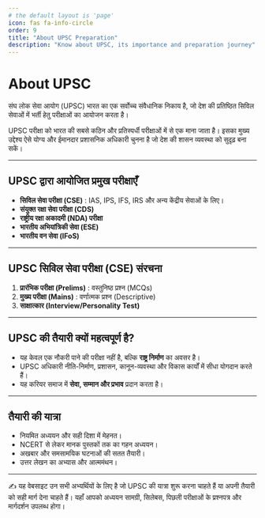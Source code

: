 ```yaml
---
# the default layout is 'page'
icon: fas fa-info-circle
order: 9
title: "About UPSC Preparation"
description: "Know about UPSC, its importance and preparation journey"
---
```


# About UPSC

संघ लोक सेवा आयोग (UPSC) भारत का एक सर्वोच्च संवैधानिक निकाय है, जो देश की प्रतिष्ठित सिविल सेवाओं में भर्ती हेतु परीक्षाओं का आयोजन करता है।  

UPSC परीक्षा को भारत की सबसे कठिन और प्रतिस्पर्धी परीक्षाओं में से एक माना जाता है। इसका मुख्य उद्देश्य ऐसे योग्य और ईमानदार प्रशासनिक अधिकारी चुनना है जो देश की शासन व्यवस्था को सुदृढ़ बना सकें।  

---

## UPSC द्वारा आयोजित प्रमुख परीक्षाएँ
- **सिविल सेवा परीक्षा (CSE)** : IAS, IPS, IFS, IRS और अन्य केंद्रीय सेवाओं के लिए।  
- **संयुक्त रक्षा सेवा परीक्षा (CDS)**  
- **राष्ट्रीय रक्षा अकादमी (NDA) परीक्षा**  
- **भारतीय अभियांत्रिकी सेवा (ESE)**  
- **भारतीय वन सेवा (IFoS)**  

---

## UPSC सिविल सेवा परीक्षा (CSE) संरचना
1. **प्रारंभिक परीक्षा (Prelims)** : वस्तुनिष्ठ प्रश्न (MCQs)  
2. **मुख्य परीक्षा (Mains)** : वर्णात्मक प्रश्न (Descriptive)  
3. **साक्षात्कार (Interview/Personality Test)**  

---

## UPSC की तैयारी क्यों महत्वपूर्ण है?
- यह केवल एक नौकरी पाने की परीक्षा नहीं है, बल्कि **राष्ट्र निर्माण** का अवसर है।  
- UPSC अधिकारी नीति-निर्माण, प्रशासन, कानून-व्यवस्था और विकास कार्यों में सीधा योगदान करते हैं।  
- यह करियर समाज में **सेवा, सम्मान और प्रभाव** प्रदान करता है।  

---

## तैयारी की यात्रा
- नियमित अध्ययन और सही दिशा में मेहनत।  
- NCERT से लेकर मानक पुस्तकों तक का गहन अध्ययन।  
- अखबार और समसामयिक घटनाओं की सतत तैयारी।  
- उत्तर लेखन का अभ्यास और आत्ममंथन।  

---

✍️ यह वेबसाइट उन सभी अभ्यर्थियों के लिए है जो UPSC की यात्रा शुरू करना चाहते हैं या अपनी तैयारी को सही मार्ग देना चाहते हैं। यहाँ आपको अध्ययन सामग्री, सिलेबस, पिछली परीक्षाओं के प्रश्नपत्र और मार्गदर्शन उपलब्ध होगा।
